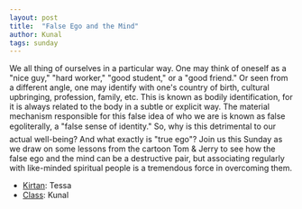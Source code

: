 ```yaml
---
layout: post
title:  "False Ego and the Mind"
author: Kunal
tags: sunday
---
```


We all thing of ourselves in a particular way. One may think of oneself as a "nice guy," "hard worker," "good student," or a "good friend." Or seen from a different angle, one may identify with one's country of birth, cultural upbringing, profession, family, etc. This is known as bodily identification, for it is always related to the body in a subtle or explicit way. The material mechanism responsible for this false idea of who we are is known as false egoliterally, a "false sense of identity." So, why is this detrimental to our actual well-being? And what exactly is "true ego"? Join us this Sunday as we draw on some lessons from the cartoon Tom & Jerry to see how the false ego and the mind can be a destructive pair, but associating regularly with like-minded spiritual people is a tremendous force in overcoming them.

- [Kirtan](https://s3.amazonaws.com/beginningbhakti/2014-04-06-False-Ego-and-the-Mind/tessa.kirtan.mp3): Tessa
- [Class](https://s3.amazonaws.com/beginningbhakti/2014-04-06-False-Ego-and-the-Mind/kunal.class.mp3): Kunal


